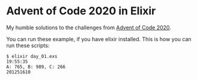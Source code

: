 # Advent of Code 2020 in Elixir

My humble solutions to the challenges from [Advent of Code 2020](https://adventofcode.com/2020).

You can run these example, if you have elixir installed. This is how you can run these scripts:

```
$ elixir day_01.exs                                                                                                      19:55:35
A: 765, B: 989, C: 266
201251610
```
